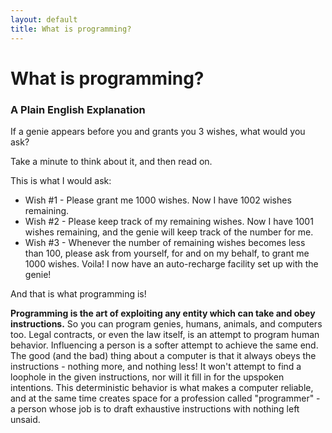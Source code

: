 ```yaml
---
layout: default
title: What is programming?
---
```


# What is programming?
### A Plain English Explanation


If a genie appears before you and grants you 3 wishes, what would you ask? 

Take a minute to think about it, and then read on.

This is what I would ask:
- Wish #1 - Please grant me 1000 wishes. Now I have 1002 wishes remaining.
- Wish #2 - Please keep track of my remaining wishes. Now I have 1001 wishes remaining, and the genie will keep track of the number for me.
- Wish #3 - Whenever the number of remaining wishes becomes less than 100, please ask from yourself, for and on my behalf, to grant me 1000 wishes. Voila! I now have an auto-recharge facility set up with the genie!

And that is what programming is!

**Programming is the art of exploiting any entity which can take and obey instructions.** So you can program genies, humans, animals, and computers too. Legal contracts, or even the law itself, is an attempt to program human behavior. Influencing a person is a softer attempt to achieve the same end. The good (and the bad) thing about a computer is that it always obeys the instructions - nothing more, and nothing less! It won't attempt to find a loophole in the given instructions, nor will it fill in for the upspoken intentions. This deterministic behavior is what makes a computer reliable, and at the same time creates space for a profession called "programmer" - a person whose job is to draft exhaustive instructions with nothing left unsaid.
